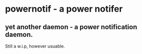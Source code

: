 powernotif - a power notifer
============================

yet another daemon - a power notification daemon.
---
Still a w.i.p, however usuable.
